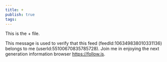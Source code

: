 ```yaml
---
title: +
publish: true
tags:
---
```


This is the + file.

This message is used to verify that this feed (feedId:106349838010331136) belongs to me (userId:55100670835785728). Join me in enjoying the next generation information browser https://follow.is.